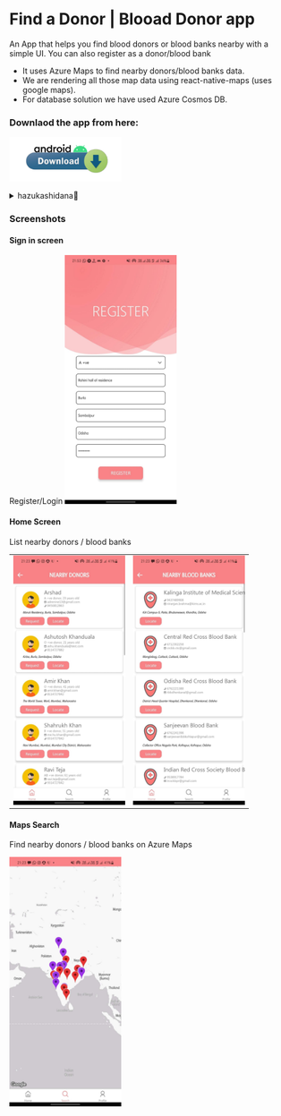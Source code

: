 # Find a Donor | Blooad Donor app

An App that helps you find blood donors or blood banks nearby with a simple UI. You can also register as a donor/blood bank
- It uses Azure Maps to find nearby donors/blood banks data. 
- We are rendering all those map data using react-native-maps (uses google maps). 
- For database solution we have used Azure Cosmos DB.

### Downlaod the app from here:
<!-- https://bit.ly/BloodDonorAppDL -->
<a href="https://bit.ly/BloodDonorAppDL"><img src="./assets/docs/download.png" width="200"/></a>
<details>
<summary>hazukashidana🙂</summary>
<br/>
It's a hackathon project. This app's UI is not that good. But it's functional. I'll not be working on it anymore. If you want to contribute, feel free to do so. I'll be happy to merge your PRs :)
</details>

### Screenshots

#### Sign in screen
Register/Login
<img src="./assets/docs/register.jpeg" width="200"/>

#### Home Screen

List nearby donors / blood banks

<table>
  <tr>
    <td><img src="./assets/docs/home.jpeg" width="200"/></td>
    <td><img src="./assets/docs/home2.jpeg" width="200"/></td>
  </tr>
</table>

#### Maps Search

Find nearby donors / blood banks on Azure Maps

<img src="./assets/docs/search.jpeg" width="200"/>
